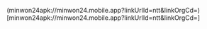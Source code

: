 (minwon24apk://minwon24.mobile.app?linkUrlId=ntt&linkOrgCd=)[minwon24apk://minwon24.mobile.app?linkUrlId=ntt&linkOrgCd=]
